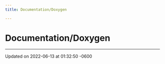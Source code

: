 ```yaml
---
title: Documentation/Doxygen

---
```


# Documentation/Doxygen








-------------------------------

Updated on 2022-06-13 at 01:32:50 -0600
